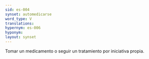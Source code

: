 ```yaml
---
sid: es-004
synset: automedicarse
word_type: V
translations: 
hypernym: es-006
hyponym: 
layout: synset
---
```

Tomar un medicamento o seguir un tratamiento por iniciativa propia.